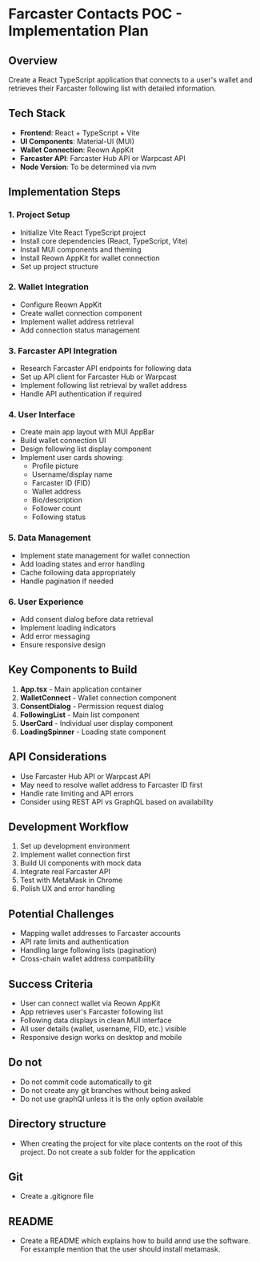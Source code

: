 # Farcaster Contacts POC - Implementation Plan

## Overview
Create a React TypeScript application that connects to a user's wallet and retrieves their Farcaster following list with detailed information.

## Tech Stack
- **Frontend**: React + TypeScript + Vite
- **UI Components**: Material-UI (MUI)
- **Wallet Connection**: Reown AppKit
- **Farcaster API**: Farcaster Hub API or Warpcast API
- **Node Version**: To be determined via nvm

## Implementation Steps

### 1. Project Setup
- Initialize Vite React TypeScript project
- Install core dependencies (React, TypeScript, Vite)
- Install MUI components and theming
- Install Reown AppKit for wallet connection
- Set up project structure

### 2. Wallet Integration
- Configure Reown AppKit
- Create wallet connection component
- Implement wallet address retrieval
- Add connection status management

### 3. Farcaster API Integration
- Research Farcaster API endpoints for following data
- Set up API client for Farcaster Hub or Warpcast
- Implement following list retrieval by wallet address
- Handle API authentication if required

### 4. User Interface
- Create main app layout with MUI AppBar
- Build wallet connection UI
- Design following list display component
- Implement user cards showing:
  - Profile picture
  - Username/display name
  - Farcaster ID (FID)
  - Wallet address
  - Bio/description
  - Follower count
  - Following status

### 5. Data Management
- Implement state management for wallet connection
- Add loading states and error handling
- Cache following data appropriately
- Handle pagination if needed

### 6. User Experience
- Add consent dialog before data retrieval
- Implement loading indicators
- Add error messaging
- Ensure responsive design

## Key Components to Build

1. **App.tsx** - Main application container
2. **WalletConnect** - Wallet connection component
3. **ConsentDialog** - Permission request dialog
4. **FollowingList** - Main list component
5. **UserCard** - Individual user display component
6. **LoadingSpinner** - Loading state component

## API Considerations
- Use Farcaster Hub API or Warpcast API
- May need to resolve wallet address to Farcaster ID first
- Handle rate limiting and API errors
- Consider using REST API vs GraphQL based on availability

## Development Workflow
1. Set up development environment
2. Implement wallet connection first
3. Build UI components with mock data
4. Integrate real Farcaster API
5. Test with MetaMask in Chrome
6. Polish UX and error handling

## Potential Challenges
- Mapping wallet addresses to Farcaster accounts
- API rate limits and authentication
- Handling large following lists (pagination)
- Cross-chain wallet address compatibility

## Success Criteria
- User can connect wallet via Reown AppKit
- App retrieves user's Farcaster following list
- Following data displays in clean MUI interface
- All user details (wallet, username, FID, etc.) visible
- Responsive design works on desktop and mobile

## Do not
- Do not commit code automatically to git
- Do not create any git branches without being asked
- Do not use graphQl unless it is the only option available

## Directory structure
- When creating the project for vite place contents on the root of this project. Do not create a sub folder for the application

## Git
- Create a .gitignore file

## README
- Create a README which explains how to build annd use the software.  For esxample mention that the user should install metamask.
